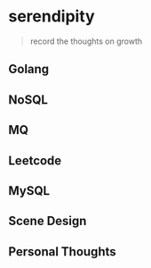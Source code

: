 # serendipity
> record the thoughts on growth
## Golang
## NoSQL
## MQ
## Leetcode
## MySQL
## Scene Design
## Personal Thoughts
